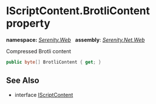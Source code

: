 # IScriptContent.BrotliContent property
**namespace:** *[Serenity.Web](../../README.md#serenity.web-namespace)*   **assembly**: *[Serenity.Net.Web](../../README.md)*

Compressed Brotli content

```csharp
public byte[] BrotliContent { get; }
```

## See Also

* interface [IScriptContent](../IScriptContent.md)